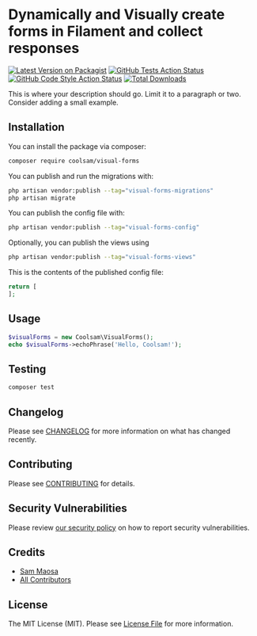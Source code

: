 # Dynamically and Visually create forms in Filament and collect responses

[![Latest Version on Packagist](https://img.shields.io/packagist/v/coolsam/visual-forms.svg?style=flat-square)](https://packagist.org/packages/coolsam/visual-forms)
[![GitHub Tests Action Status](https://img.shields.io/github/actions/workflow/status/coolsam/visual-forms/run-tests.yml?branch=main&label=tests&style=flat-square)](https://github.com/coolsam/visual-forms/actions?query=workflow%3Arun-tests+branch%3Amain)
[![GitHub Code Style Action Status](https://img.shields.io/github/actions/workflow/status/coolsam/visual-forms/fix-php-code-styling.yml?branch=main&label=code%20style&style=flat-square)](https://github.com/coolsam/visual-forms/actions?query=workflow%3A"Fix+PHP+code+styling"+branch%3Amain)
[![Total Downloads](https://img.shields.io/packagist/dt/coolsam/visual-forms.svg?style=flat-square)](https://packagist.org/packages/coolsam/visual-forms)



This is where your description should go. Limit it to a paragraph or two. Consider adding a small example.

## Installation

You can install the package via composer:

```bash
composer require coolsam/visual-forms
```

You can publish and run the migrations with:

```bash
php artisan vendor:publish --tag="visual-forms-migrations"
php artisan migrate
```

You can publish the config file with:

```bash
php artisan vendor:publish --tag="visual-forms-config"
```

Optionally, you can publish the views using

```bash
php artisan vendor:publish --tag="visual-forms-views"
```

This is the contents of the published config file:

```php
return [
];
```

## Usage

```php
$visualForms = new Coolsam\VisualForms();
echo $visualForms->echoPhrase('Hello, Coolsam!');
```

## Testing

```bash
composer test
```

## Changelog

Please see [CHANGELOG](CHANGELOG.md) for more information on what has changed recently.

## Contributing

Please see [CONTRIBUTING](.github/CONTRIBUTING.md) for details.

## Security Vulnerabilities

Please review [our security policy](../../security/policy) on how to report security vulnerabilities.

## Credits

- [Sam Maosa](https://github.com/coolsam726)
- [All Contributors](../../contributors)

## License

The MIT License (MIT). Please see [License File](LICENSE.md) for more information.
